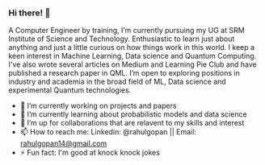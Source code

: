 ### Hi there! 👋

A Computer Engineer by training, I’m currently pursuing my UG at SRM Institute of Science and Technology. Enthusiastic to learn just about anything and just a little curious on how things work in this world. I keep a keen interest in Machine Learning, Data science and Quantum Computing. I've also wrote several articles on Medium and Learning Pie Club and have published a research paper in QML. I’m open to exploring positions in industry and academia in the broad field of ML, Data science and experimental Quantum technologies.

- 🔭 I’m currently working on projects and papers
- 🌱 I’m currently learning about probabilistic models and data science
- 👯 I’m up for collaborations that are relavent to my skills and interest
- 📫 How to reach me: Linkedin: @rahulgopan || Email: rahulgopan14@gmail.com
- ⚡ Fun fact: I'm good at knock knock jokes
